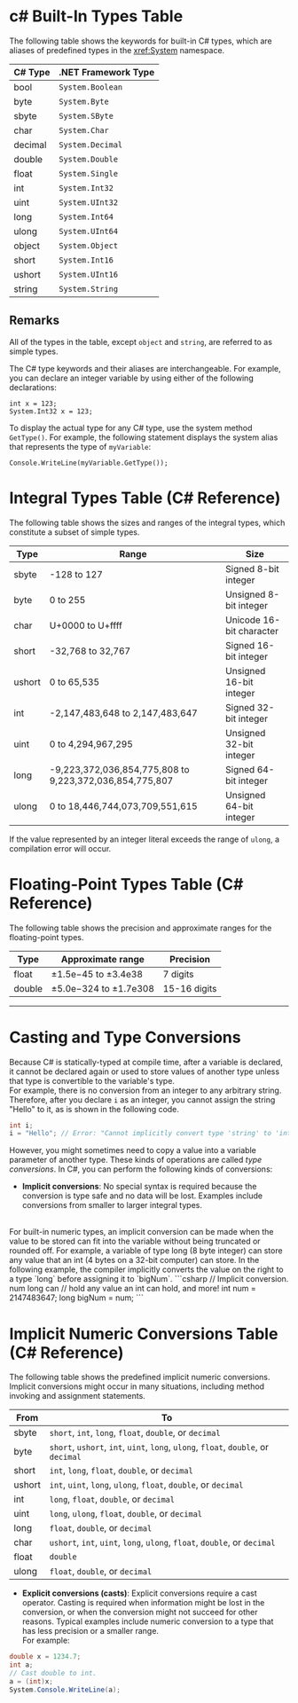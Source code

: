 
# c# Built-In Types Table 
The following table shows the keywords for built-in C# types, which are aliases of predefined types in the <xref:System> namespace.  
  
|C# Type|.NET Framework Type|  
|--------------|-------------------------|  
|bool|`System.Boolean`|  
|byte|`System.Byte`|  
|sbyte|`System.SByte`|  
|char|`System.Char`|  
|decimal|`System.Decimal`|  
|double|`System.Double`|  
|float|`System.Single`|  
|int|`System.Int32`|  
|uint|`System.UInt32`|  
|long|`System.Int64`|  
|ulong|`System.UInt64`|  
|object|`System.Object`|  
|short|`System.Int16`|  
|ushort|`System.UInt16`|  
|string|`System.String`|  
  
## Remarks  
 All of the types in the table, except `object` and `string`, are referred to as simple types.  
  
 The C# type keywords and their aliases are interchangeable. For example, you can declare an integer variable by using either of the following declarations:  
  
```  
int x = 123;  
System.Int32 x = 123;  
```  
  
 To display the actual type for any C# type, use the system method `GetType()`. For example, the following statement displays the system alias that represents the type of `myVariable`:  
  
```  
Console.WriteLine(myVariable.GetType());  
```  

# Integral Types Table (C# Reference)
The following table shows the sizes and ranges of the integral types, which constitute a subset of simple types.  
  
|Type|Range|Size|  
|----------|-----------|----------|  
|sbyte|-128 to 127|Signed 8-bit integer|  
|byte|0 to 255|Unsigned 8-bit integer|  
|char|U+0000 to U+ffff|Unicode 16-bit character|  
|short|-32,768 to 32,767|Signed 16-bit integer|  
|ushort|0 to 65,535|Unsigned 16-bit integer|  
|int|-2,147,483,648 to 2,147,483,647|Signed 32-bit integer|  
|uint|0 to 4,294,967,295|Unsigned 32-bit integer|  
|long|-9,223,372,036,854,775,808 to 9,223,372,036,854,775,807|Signed 64-bit integer|  
|ulong|0 to 18,446,744,073,709,551,615|Unsigned 64-bit integer|  
  
 If the value represented by an integer literal exceeds the range of `ulong`, a compilation error will occur.  
  


# Floating-Point Types Table (C# Reference)
The following table shows the precision and approximate ranges for the floating-point types.  
  
|Type|Approximate range|Precision|  
|----------|-----------------------|---------------|  
|float|±1.5e−45 to ±3.4e38|7 digits|  
|double|±5.0e−324 to ±1.7e308|15-16 digits|  



---

# Casting and Type Conversions 
Because C# is statically-typed at compile time, after a variable is declared, it cannot be declared again or used to store values of another type unless that type is convertible to the variable's type.
<br>
For example, there is no conversion from an integer to any arbitrary string. Therefore, after you declare `i` as an integer, you cannot assign the string "Hello" to it, as is shown in the following code.  
  
```csharp  
int i;  
i = "Hello"; // Error: "Cannot implicitly convert type 'string' to 'int'"  
```  
  
 However, you might sometimes need to copy a value into a variable parameter of another type. These kinds of operations are called *type conversions*. In C#, you can perform the following kinds of conversions:  
  
-   **Implicit conversions**: No special syntax is required because the conversion is type safe and no data will be lost. Examples include conversions from smaller to larger integral types. 
<br>
For built-in numeric types, an implicit conversion can be made when the value to be stored can fit into the variable without being truncated or rounded off. For example, a variable of type long (8 byte integer) can store any value that an int (4 bytes on a 32-bit computer) can store. In the following example, the compiler implicitly converts the value on the right to a type `long` before assigning it to `bigNum`. 
```csharp
// Implicit conversion. num long can
// hold any value an int can hold, and more!
int num = 2147483647;
long bigNum = num;
```

# Implicit Numeric Conversions Table (C# Reference)
The following table shows the predefined implicit numeric conversions. Implicit conversions might occur in many situations, including method invoking and assignment statements.  
  
|From|To|  
|----------|--------|  
|sbyte|`short`, `int`, `long`, `float`, `double`, or `decimal`|  
|byte|`short`, `ushort`, `int`, `uint`, `long`, `ulong`, `float`, `double`, or `decimal`|  
|short|`int`, `long`, `float`, `double`, or `decimal`|  
|ushort|`int`, `uint`, `long`, `ulong`, `float`, `double`, or `decimal`|  
|int|`long`, `float`, `double`, or `decimal`|  
|uint|`long`, `ulong`, `float`, `double`, or `decimal`|  
|long|`float`, `double`, or `decimal`|  
|char|`ushort`, `int`, `uint`, `long`, `ulong`, `float`, `double`, or `decimal`|  
|float|`double`|  
|ulong|`float`, `double`, or `decimal`|  
  
-   **Explicit conversions (casts)**: Explicit conversions require a cast operator. Casting is required when information might be lost in the conversion, or when the conversion might not succeed for other reasons.  Typical examples include numeric conversion to a type that has less precision or a smaller range.  
For example:
```csharp
double x = 1234.7;
int a;
// Cast double to int.
a = (int)x;
System.Console.WriteLine(a);
 ```
  
 

 
  
